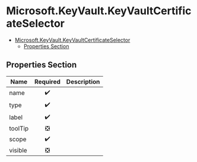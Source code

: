 <a name="microsoft-keyvault-keyvaultcertificateselector"></a>
# Microsoft.KeyVault.KeyVaultCertificateSelector
* [Microsoft.KeyVault.KeyVaultCertificateSelector](#microsoft-keyvault-keyvaultcertificateselector)
    * [Properties Section](#microsoft-keyvault-keyvaultcertificateselector-properties-section)

<a name="microsoft-keyvault-keyvaultcertificateselector-properties-section"></a>
## Properties Section
| Name | Required | Description
| ---|:--:|:--:|
|name|:heavy_check_mark:|
|type|:heavy_check_mark:|
|label|:heavy_check_mark:|
|toolTip|:negative_squared_cross_mark:|
|scope|:heavy_check_mark:|
|visible|:negative_squared_cross_mark:|
